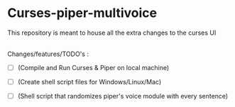 # Curses-piper-multivoice
This repository is meant to house all the extra changes to the curses UI<br><br>

Changes/features/TODO's :<br> 
- [ ] (Compile and Run Curses & Piper on local machine)
- [ ] (Create shell script files for Windows/Linux/Mac) 
- [ ] (Shell script that randomizes piper's voice module with every sentence)


